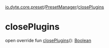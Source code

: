 [io.dyte.core.preset](../index.md)/[PresetManager](index.md)/[closePlugins](close-plugins.md)

# closePlugins


open override fun [closePlugins](close-plugins.md)(): [Boolean](https://kotlinlang.org/api/latest/jvm/stdlib/kotlin/-boolean/index.html)
